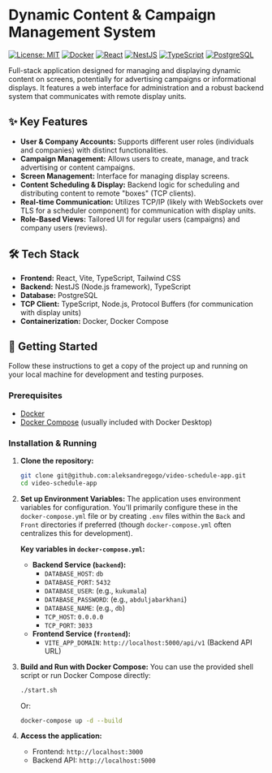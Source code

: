 # Dynamic Content & Campaign Management System

[![License: MIT](https://img.shields.io/badge/License-MIT-yellow.svg)](https://opensource.org/licenses/MIT) <!-- Replace with your actual license if different -->
[![Docker](https://img.shields.io/badge/docker-%230db7ed.svg?style=for-the-badge&logo=docker&logoColor=white)](https://www.docker.com/)
[![React](https://img.shields.io/badge/react-%2320232a.svg?style=for-the-badge&logo=react&logoColor=%2361DAFB)](https://reactjs.org/)
[![NestJS](https://img.shields.io/badge/nestjs-%23E0234E.svg?style=for-the-badge&logo=nestjs&logoColor=white)](https://nestjs.com/)
[![TypeScript](https://img.shields.io/badge/typescript-%23007ACC.svg?style=for-the-badge&logo=typescript&logoColor=white)](https://www.typescriptlang.org/)
[![PostgreSQL](https://img.shields.io/badge/postgresql-%23316192.svg?style=for-the-badge&logo=postgresql&logoColor=white)](https://www.postgresql.org/)

Full-stack application designed for managing and displaying dynamic content on screens, potentially for advertising campaigns or informational displays. It features a web interface for administration and a robust backend system that communicates with remote display units.

## ✨ Key Features

*   **User & Company Accounts:** Supports different user roles (individuals and companies) with distinct functionalities.
*   **Campaign Management:** Allows users to create, manage, and track advertising or content campaigns.
*   **Screen Management:** Interface for managing display screens.
*   **Content Scheduling & Display:** Backend logic for scheduling and distributing content to remote "boxes" (TCP clients).
*   **Real-time Communication:** Utilizes TCP/IP (likely with WebSockets over TLS for a scheduler component) for communication with display units.
*   **Role-Based Views:** Tailored UI for regular users (campaigns) and company users (reviews).

## 🛠️ Tech Stack

*   **Frontend:** React, Vite, TypeScript, Tailwind CSS
*   **Backend:** NestJS (Node.js framework), TypeScript
*   **Database:** PostgreSQL
*   **TCP Client:** TypeScript, Node.js, Protocol Buffers (for communication with display units)
*   **Containerization:** Docker, Docker Compose

## 🚀 Getting Started

Follow these instructions to get a copy of the project up and running on your local machine for development and testing purposes.

### Prerequisites

*   [Docker](https://www.docker.com/get-started)
*   [Docker Compose](https://docs.docker.com/compose/install/) (usually included with Docker Desktop)

### Installation & Running

1.  **Clone the repository:**
    ```bash
    git clone git@github.com:aleksandregogo/video-schedule-app.git
    cd video-schedule-app
    ```

2.  **Set up Environment Variables:**
    The application uses environment variables for configuration. You'll primarily configure these in the `docker-compose.yml` file or by creating `.env` files within the `Back` and `Front` directories if preferred (though `docker-compose.yml` often centralizes this for development).

    **Key variables in `docker-compose.yml`:**

    *   **Backend Service (`backend`):**
        *   `DATABASE_HOST`: `db`
        *   `DATABASE_PORT`: `5432`
        *   `DATABASE_USER`: (e.g., `kukumala`)
        *   `DATABASE_PASSWORD`: (e.g., `abduljabarkhani`)
        *   `DATABASE_NAME`: (e.g., `db`)
        *   `TCP_HOST`: `0.0.0.0`
        *   `TCP_PORT`: `3033`
    *   **Frontend Service (`frontend`):**
        *   `VITE_APP_DOMAIN`: `http://localhost:5000/api/v1` (Backend API URL)

3.  **Build and Run with Docker Compose:**
    You can use the provided shell script or run Docker Compose directly:
    ```bash
    ./start.sh
    ```
    Or:
    ```bash
    docker-compose up -d --build
    ```

4.  **Access the application:**
    *   Frontend: `http://localhost:3000`
    *   Backend API: `http://localhost:5000`
